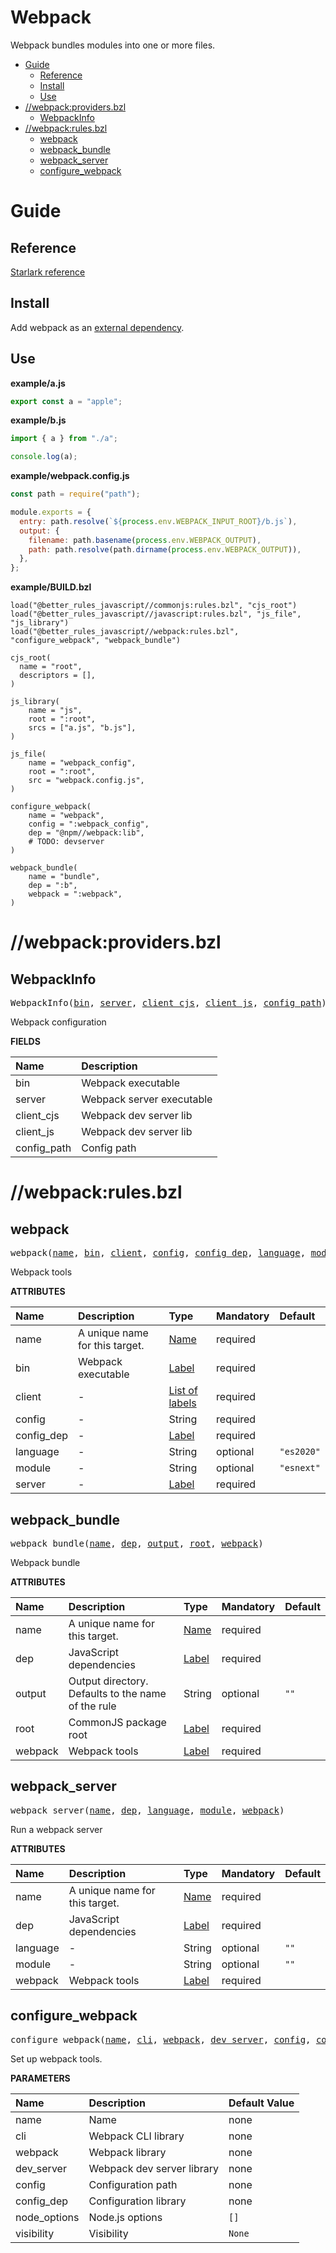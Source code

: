 # Webpack

Webpack bundles modules into one or more files.

<!-- START doctoc generated TOC please keep comment here to allow auto update -->
<!-- DON'T EDIT THIS SECTION, INSTEAD RE-RUN doctoc TO UPDATE -->

- [Guide](#guide)
  - [Reference](#reference)
  - [Install](#install)
  - [Use](#use)
- [//webpack:providers.bzl](#webpackprovidersbzl)
  - [WebpackInfo](#webpackinfo)
- [//webpack:rules.bzl](#webpackrulesbzl)
  - [webpack](#webpack)
  - [webpack_bundle](#webpack_bundle)
  - [webpack_server](#webpack_server)
  - [configure_webpack](#configure_webpack)

<!-- END doctoc generated TOC please keep comment here to allow auto update -->

# Guide

## Reference

[Starlark reference](stardoc/webpack.md)

## Install

Add webpack as an [external dependency](#external_dependencies).

## Use

**example/a.js**

```js
export const a = "apple";
```

**example/b.js**

```js
import { a } from "./a";

console.log(a);
```

**example/webpack.config.js**

```js
const path = require("path");

module.exports = {
  entry: path.resolve(`${process.env.WEBPACK_INPUT_ROOT}/b.js`),
  output: {
    filename: path.basename(process.env.WEBPACK_OUTPUT),
    path: path.resolve(path.dirname(process.env.WEBPACK_OUTPUT)),
  },
};
```

**example/BUILD.bzl**

```bzl
load("@better_rules_javascript//commonjs:rules.bzl", "cjs_root")
load("@better_rules_javascript//javascript:rules.bzl", "js_file", "js_library")
load("@better_rules_javascript//webpack:rules.bzl", "configure_webpack", "webpack_bundle")

cjs_root(
  name = "root",
  descriptors = [],
)

js_library(
    name = "js",
    root = ":root",
    srcs = ["a.js", "b.js"],
)

js_file(
    name = "webpack_config",
    root = ":root",
    src = "webpack.config.js",
)

configure_webpack(
    name = "webpack",
    config = ":webpack_config",
    dep = "@npm//webpack:lib",
    # TODO: devserver
)

webpack_bundle(
    name = "bundle",
    dep = ":b",
    webpack = ":webpack",
)
```

# //webpack:providers.bzl

<!-- Generated with Stardoc: http://skydoc.bazel.build -->

<a id="WebpackInfo"></a>

## WebpackInfo

<pre>
WebpackInfo(<a href="#WebpackInfo-bin">bin</a>, <a href="#WebpackInfo-server">server</a>, <a href="#WebpackInfo-client_cjs">client_cjs</a>, <a href="#WebpackInfo-client_js">client_js</a>, <a href="#WebpackInfo-config_path">config_path</a>)
</pre>

Webpack configuration

**FIELDS**

| Name                                            | Description               |
| :---------------------------------------------- | :------------------------ |
| <a id="WebpackInfo-bin"></a>bin                 | Webpack executable        |
| <a id="WebpackInfo-server"></a>server           | Webpack server executable |
| <a id="WebpackInfo-client_cjs"></a>client_cjs   | Webpack dev server lib    |
| <a id="WebpackInfo-client_js"></a>client_js     | Webpack dev server lib    |
| <a id="WebpackInfo-config_path"></a>config_path | Config path               |

# //webpack:rules.bzl

<!-- Generated with Stardoc: http://skydoc.bazel.build -->

<a id="webpack"></a>

## webpack

<pre>
webpack(<a href="#webpack-name">name</a>, <a href="#webpack-bin">bin</a>, <a href="#webpack-client">client</a>, <a href="#webpack-config">config</a>, <a href="#webpack-config_dep">config_dep</a>, <a href="#webpack-language">language</a>, <a href="#webpack-module">module</a>, <a href="#webpack-server">server</a>)
</pre>

Webpack tools

**ATTRIBUTES**

| Name                                      | Description                    | Type                                                                | Mandatory | Default               |
| :---------------------------------------- | :----------------------------- | :------------------------------------------------------------------ | :-------- | :-------------------- |
| <a id="webpack-name"></a>name             | A unique name for this target. | <a href="https://bazel.build/concepts/labels#target-names">Name</a> | required  |                       |
| <a id="webpack-bin"></a>bin               | Webpack executable             | <a href="https://bazel.build/concepts/labels">Label</a>             | required  |                       |
| <a id="webpack-client"></a>client         | -                              | <a href="https://bazel.build/concepts/labels">List of labels</a>    | required  |                       |
| <a id="webpack-config"></a>config         | -                              | String                                                              | required  |                       |
| <a id="webpack-config_dep"></a>config_dep | -                              | <a href="https://bazel.build/concepts/labels">Label</a>             | required  |                       |
| <a id="webpack-language"></a>language     | -                              | String                                                              | optional  | <code>"es2020"</code> |
| <a id="webpack-module"></a>module         | -                              | String                                                              | optional  | <code>"esnext"</code> |
| <a id="webpack-server"></a>server         | -                              | <a href="https://bazel.build/concepts/labels">Label</a>             | required  |                       |

<a id="webpack_bundle"></a>

## webpack_bundle

<pre>
webpack_bundle(<a href="#webpack_bundle-name">name</a>, <a href="#webpack_bundle-dep">dep</a>, <a href="#webpack_bundle-output">output</a>, <a href="#webpack_bundle-root">root</a>, <a href="#webpack_bundle-webpack">webpack</a>)
</pre>

Webpack bundle

**ATTRIBUTES**

| Name                                       | Description                                        | Type                                                                | Mandatory | Default         |
| :----------------------------------------- | :------------------------------------------------- | :------------------------------------------------------------------ | :-------- | :-------------- |
| <a id="webpack_bundle-name"></a>name       | A unique name for this target.                     | <a href="https://bazel.build/concepts/labels#target-names">Name</a> | required  |                 |
| <a id="webpack_bundle-dep"></a>dep         | JavaScript dependencies                            | <a href="https://bazel.build/concepts/labels">Label</a>             | required  |                 |
| <a id="webpack_bundle-output"></a>output   | Output directory. Defaults to the name of the rule | String                                                              | optional  | <code>""</code> |
| <a id="webpack_bundle-root"></a>root       | CommonJS package root                              | <a href="https://bazel.build/concepts/labels">Label</a>             | required  |                 |
| <a id="webpack_bundle-webpack"></a>webpack | Webpack tools                                      | <a href="https://bazel.build/concepts/labels">Label</a>             | required  |                 |

<a id="webpack_server"></a>

## webpack_server

<pre>
webpack_server(<a href="#webpack_server-name">name</a>, <a href="#webpack_server-dep">dep</a>, <a href="#webpack_server-language">language</a>, <a href="#webpack_server-module">module</a>, <a href="#webpack_server-webpack">webpack</a>)
</pre>

Run a webpack server

**ATTRIBUTES**

| Name                                         | Description                    | Type                                                                | Mandatory | Default         |
| :------------------------------------------- | :----------------------------- | :------------------------------------------------------------------ | :-------- | :-------------- |
| <a id="webpack_server-name"></a>name         | A unique name for this target. | <a href="https://bazel.build/concepts/labels#target-names">Name</a> | required  |                 |
| <a id="webpack_server-dep"></a>dep           | JavaScript dependencies        | <a href="https://bazel.build/concepts/labels">Label</a>             | required  |                 |
| <a id="webpack_server-language"></a>language | -                              | String                                                              | optional  | <code>""</code> |
| <a id="webpack_server-module"></a>module     | -                              | String                                                              | optional  | <code>""</code> |
| <a id="webpack_server-webpack"></a>webpack   | Webpack tools                  | <a href="https://bazel.build/concepts/labels">Label</a>             | required  |                 |

<a id="configure_webpack"></a>

## configure_webpack

<pre>
configure_webpack(<a href="#configure_webpack-name">name</a>, <a href="#configure_webpack-cli">cli</a>, <a href="#configure_webpack-webpack">webpack</a>, <a href="#configure_webpack-dev_server">dev_server</a>, <a href="#configure_webpack-config">config</a>, <a href="#configure_webpack-config_dep">config_dep</a>, <a href="#configure_webpack-node_options">node_options</a>, <a href="#configure_webpack-visibility">visibility</a>)
</pre>

Set up webpack tools.

**PARAMETERS**

| Name                                                    | Description                | Default Value     |
| :------------------------------------------------------ | :------------------------- | :---------------- |
| <a id="configure_webpack-name"></a>name                 | Name                       | none              |
| <a id="configure_webpack-cli"></a>cli                   | Webpack CLI library        | none              |
| <a id="configure_webpack-webpack"></a>webpack           | Webpack library            | none              |
| <a id="configure_webpack-dev_server"></a>dev_server     | Webpack dev server library | none              |
| <a id="configure_webpack-config"></a>config             | Configuration path         | none              |
| <a id="configure_webpack-config_dep"></a>config_dep     | Configuration library      | none              |
| <a id="configure_webpack-node_options"></a>node_options | Node.js options            | <code>[]</code>   |
| <a id="configure_webpack-visibility"></a>visibility     | Visibility                 | <code>None</code> |
